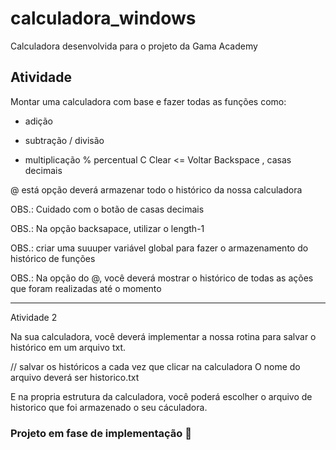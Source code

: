 # calculadora_windows
Calculadora desenvolvida para o projeto da Gama Academy

## Atividade

Montar uma calculadora com base e fazer todas as funções como:

+ adição
- subtração
/ divisão
* multiplicação
% percentual
C Clear
<= Voltar Backspace
, casas decimais

@ está opção deverá armazenar todo o histórico da nossa calculadora

OBS.: Cuidado com o botão de casas decimais

OBS.: Na opção backsapace, utilizar o length-1

OBS.: criar uma suuuper variável global para fazer o armazenamento do histórico de funções

OBS.: Na opção do @, você deverá mostrar o histórico de todas as ações que foram realizadas até o momento

----------------------------------------------------------------
Atividade 2

Na sua calculadora, você deverá implementar a nossa rotina para salvar o histórico em um arquivo txt.

// salvar os históricos a cada vez que clicar na calculadora
O nome do arquivo deverá ser historico.txt

E na propria estrutura da calculadora, você poderá escolher o arquivo de historico que foi armazenado o seu cáculadora.

### Projeto em fase de implementação 🚧
